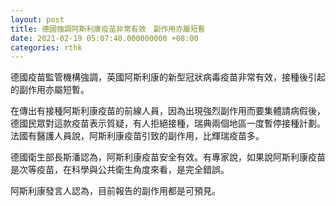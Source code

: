 ```yaml
---
layout: post
title: 德國強調阿斯利康疫苗非常有效　副作用亦屬短暫
date: 2021-02-19 05:07:40.000000000 +08:00
categories: rthk
---
```


德國疫苗監管機構強調，英國阿斯利康的新型冠狀病毒疫苗非常有效，接種後引起的副作用亦屬短暫。

在傳出有接種阿斯利康疫苗的前線人員，因為出現強烈副作用而要集體請病假後，德國民眾對這款疫苗表示質疑，有人拒絕接種，瑞典兩個地區一度暫停接種計劃。法國有醫護人員說，阿斯利康疫苗引致的副作用，比輝瑞疫苗多。

德國衛生部長斯潘認為，阿斯利康疫苗安全有效。有專家說，如果說阿斯利康疫苗是次等疫苗，在科學與公共衛生角度來看，是完全錯誤。

阿斯利康發言人認為，目前報告的副作用都是可預見。
